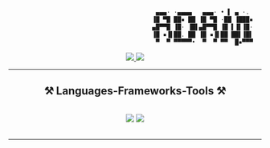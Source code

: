 ```sh

                                         ▄▄▄· ·▄▄▄▄   ▄▄▄· • ▌ ▄ ·.     ▄ •▄       ▄▄▌ ▐ ▄▌
                                        ▐█ ▀█ ██▪ ██ ▐█ ▀█ ·██ ▐███▪    █▌▄▌▪▪     ██· █▌▐█
                                        ▄█▀▀█ ▐█· ▐█▌▄█▀▀█ ▐█ ▌▐▌▐█·    ▐▀▀▄· ▄█▀▄ ██▪▐█▐▐▌
                                        ▐█ ▪▐▌██. ██ ▐█ ▪▐▌██ ██▌▐█▌    ▐█.█▌▐█▌.▐▌▐█▌██▐█▌
                                         ▀  ▀ ▀▀▀▀▀•  ▀  ▀ ▀▀  █▪▀▀▀    ·▀  ▀ ▀█▄▀▪ ▀▀▀▀ ▀▪

  ```
<div align="center"> 
  <a href="mailto:adamkowco@gmail.com">
    <img src="https://img.shields.io/badge/Gmail-333333?style=for-the-badge&logo=gmail&logoColor=red" />
  </a>
  <a href="https://linkedin.com/in/adamkow8" target="_blank">
    <img src="https://img.shields.io/badge/LinkedIn-0077B5?style=for-the-badge&logo=linkedin&logoColor=white" target="_blank" />
  </a>
</div>

 <hr/>
 
<h2 align="center">⚒️ Languages-Frameworks-Tools ⚒️</h2>
<br/>
<div align="center">
    <img src="https://skillicons.dev/icons?i=react,html,css,vscode,github,figma,git" />
    <img src="https://skillicons.dev/icons?i=nodejs,python,javascript,express,firebase,psql" /><br>
</div>

<br/>
<hr/>
